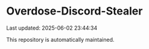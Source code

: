 # Overdose-Discord-Stealer

Last updated: 2025-06-02 23:44:34

This repository is automatically maintained.
